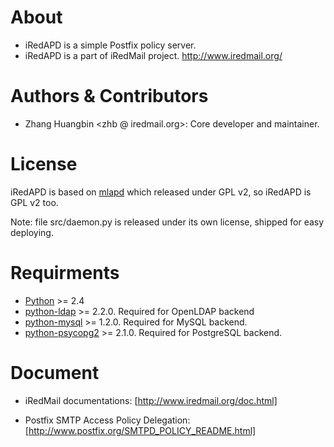 
# About

* iRedAPD is a simple Postfix policy server.
* iRedAPD is a part of iRedMail project. http://www.iredmail.org/

# Authors & Contributors

* Zhang Huangbin <zhb @ iredmail.org>: Core developer and maintainer.

# License

iRedAPD is based on [mlapd](http://code.google.com/p/mlapd) which released
under GPL v2, so iRedAPD is GPL v2 too.

Note: file src/daemon.py is released under its own license, shipped
for easy deploying.

# Requirments

* [Python](http://www.python.org/) >= 2.4
* [python-ldap](http://python-ldap.org/) >= 2.2.0. Required for OpenLDAP backend
* [python-mysql](http://mysql-python.sourceforge.net/) >= 1.2.0. Required for MySQL backend.
* [python-psycopg2](http://initd.org/) >= 2.1.0. Required for PostgreSQL backend.

# Document
* iRedMail documentations: [http://www.iredmail.org/doc.html]

* Postfix SMTP Access Policy Delegation: [http://www.postfix.org/SMTPD_POLICY_README.html]
